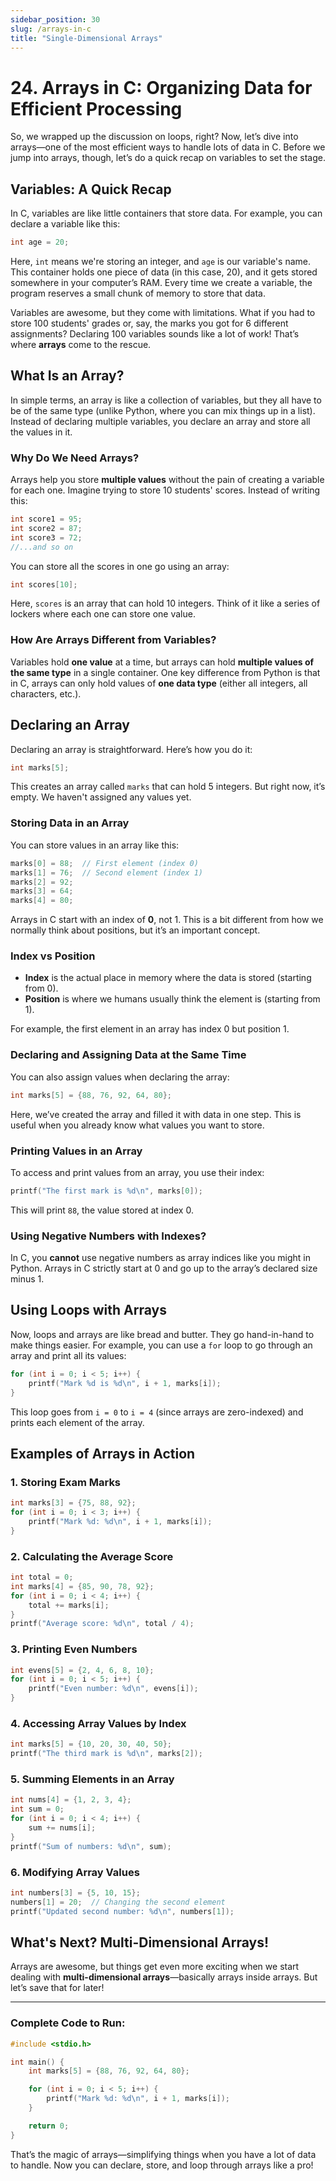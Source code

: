 ```yaml
---
sidebar_position: 30
slug: /arrays-in-c
title: "Single-Dimensional Arrays"
---
```


# 24. Arrays in C: Organizing Data for Efficient Processing

So, we wrapped up the discussion on loops, right? Now, let’s dive into arrays—one of the most efficient ways to handle lots of data in C. Before we jump into arrays, though, let’s do a quick recap on variables to set the stage.

## Variables: A Quick Recap

In C, variables are like little containers that store data. For example, you can declare a variable like this:

```c
int age = 20;
```

Here, `int` means we're storing an integer, and `age` is our variable's name. This container holds one piece of data (in this case, 20), and it gets stored somewhere in your computer’s RAM. Every time we create a variable, the program reserves a small chunk of memory to store that data.

Variables are awesome, but they come with limitations. What if you had to store 100 students' grades or, say, the marks you got for 6 different assignments? Declaring 100 variables sounds like a lot of work! That’s where **arrays** come to the rescue.

## What Is an Array?

In simple terms, an array is like a collection of variables, but they all have to be of the same type (unlike Python, where you can mix things up in a list). Instead of declaring multiple variables, you declare an array and store all the values in it.

### Why Do We Need Arrays?

Arrays help you store **multiple values** without the pain of creating a variable for each one. Imagine trying to store 10 students' scores. Instead of writing this:

```c
int score1 = 95;
int score2 = 87;
int score3 = 72;
//...and so on
```

You can store all the scores in one go using an array:

```c
int scores[10];
```

Here, `scores` is an array that can hold 10 integers. Think of it like a series of lockers where each one can store one value.

### How Are Arrays Different from Variables?

Variables hold **one value** at a time, but arrays can hold **multiple values of the same type** in a single container. One key difference from Python is that in C, arrays can only hold values of **one data type** (either all integers, all characters, etc.).

## Declaring an Array

Declaring an array is straightforward. Here’s how you do it:

```c
int marks[5];
```

This creates an array called `marks` that can hold 5 integers. But right now, it’s empty. We haven't assigned any values yet.

### Storing Data in an Array

You can store values in an array like this:

```c
marks[0] = 88;  // First element (index 0)
marks[1] = 76;  // Second element (index 1)
marks[2] = 92;
marks[3] = 64;
marks[4] = 80;
```

Arrays in C start with an index of **0**, not 1. This is a bit different from how we normally think about positions, but it’s an important concept.

### Index vs Position

- **Index** is the actual place in memory where the data is stored (starting from 0).
- **Position** is where we humans usually think the element is (starting from 1).

For example, the first element in an array has index 0 but position 1.

### Declaring and Assigning Data at the Same Time

You can also assign values when declaring the array:

```c
int marks[5] = {88, 76, 92, 64, 80};
```

Here, we’ve created the array and filled it with data in one step. This is useful when you already know what values you want to store.

### Printing Values in an Array

To access and print values from an array, you use their index:

```c
printf("The first mark is %d\n", marks[0]);
```

This will print `88`, the value stored at index 0.

### Using Negative Numbers with Indexes?

In C, you **cannot** use negative numbers as array indices like you might in Python. Arrays in C strictly start at 0 and go up to the array’s declared size minus 1.

## Using Loops with Arrays

Now, loops and arrays are like bread and butter. They go hand-in-hand to make things easier. For example, you can use a `for` loop to go through an array and print all its values:

```c
for (int i = 0; i < 5; i++) {
    printf("Mark %d is %d\n", i + 1, marks[i]);
}
```

This loop goes from `i = 0` to `i = 4` (since arrays are zero-indexed) and prints each element of the array.

## Examples of Arrays in Action

### 1. Storing Exam Marks

```c
int marks[3] = {75, 88, 92};
for (int i = 0; i < 3; i++) {
    printf("Mark %d: %d\n", i + 1, marks[i]);
}
```

### 2. Calculating the Average Score

```c
int total = 0;
int marks[4] = {85, 90, 78, 92};
for (int i = 0; i < 4; i++) {
    total += marks[i];
}
printf("Average score: %d\n", total / 4);
```

### 3. Printing Even Numbers

```c
int evens[5] = {2, 4, 6, 8, 10};
for (int i = 0; i < 5; i++) {
    printf("Even number: %d\n", evens[i]);
}
```

### 4. Accessing Array Values by Index

```c
int marks[5] = {10, 20, 30, 40, 50};
printf("The third mark is %d\n", marks[2]);
```

### 5. Summing Elements in an Array

```c
int nums[4] = {1, 2, 3, 4};
int sum = 0;
for (int i = 0; i < 4; i++) {
    sum += nums[i];
}
printf("Sum of numbers: %d\n", sum);
```

### 6. Modifying Array Values

```c
int numbers[3] = {5, 10, 15};
numbers[1] = 20;  // Changing the second element
printf("Updated second number: %d\n", numbers[1]);
```

## What's Next? Multi-Dimensional Arrays!

Arrays are awesome, but things get even more exciting when we start dealing with **multi-dimensional arrays**—basically arrays inside arrays. But let’s save that for later!

---

### Complete Code to Run:

```c
#include <stdio.h>

int main() {
    int marks[5] = {88, 76, 92, 64, 80};

    for (int i = 0; i < 5; i++) {
        printf("Mark %d: %d\n", i + 1, marks[i]);
    }

    return 0;
}
```

That’s the magic of arrays—simplifying things when you have a lot of data to handle. Now you can declare, store, and loop through arrays like a pro!
